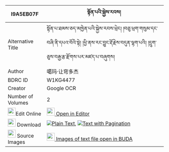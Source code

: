 |I9A5EB07F|སྟོན་པའི་སྐྱེས་རབས། 
| --- | --- 
|Alternative Title |སྟོན་པ་ཐམས་ཅད་མཁྱེན་པའི་སྐྱེས་རབས་ཕྲེང། །བཅུ་ཕྲག་གསུམ་དང་བཞི་ནི་དཔའ་བོའི་སྟེ། །ཕྱི་ནས་རང་བྱུང་རྡོ་རྗེས་བདུན་ལྷག་པའི། །དྲུག་ཅུས་བརྒྱ་རྩ་རྫོགས་པར་མཛད་པ་བཞུགས།
|Author| 噶玛·让穹多杰
|BDRC ID | W1KG4477
|Creator | Google OCR
|Number of Volumes| 2
|<img width="25" src="https://img.icons8.com/color/25/000000/edit-property.png">Edit Online| [<img width="25" src="https://avatars.githubusercontent.com/u/45091458?s=200&v=4"> Open in Editor](http://editor.openpecha.org/I9A5EB07F)
|<img width="25" src="https://img.icons8.com/fluent/48/000000/download-2.png"/>  Download | [![](https://img.icons8.com/color/20/000000/txt.png)Plain Text](https://github.com/Openpecha/I9A5EB07F/releases/download/v1/tonpa_i_kyerab_plain_I9A5EB07F.zip), [![](https://img.icons8.com/color/20/000000/txt.png)Text with Pagination](https://github.com/Openpecha/I9A5EB07F/releases/download/v1/tonpa_i_kyerab_pages_I9A5EB07F.zip)
|<img width="25" src="https://img.icons8.com/plasticine/100/000000/pictures-folder.png"/>  Source Images | [<img width="25" src="https://library.bdrc.io/icons/BUDA-small.svg"> Images of text file open in BUDA](https://library.bdrc.io/show/bdr:W1KG4477)